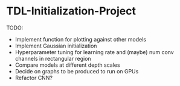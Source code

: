 # TDL-Initialization-Project

TODO:
- Implement function for plotting against other models
- Implement Gaussian initialization
- Hyperparameter tuning for learning rate and (maybe) num conv channels in rectangular region
- Compare models at different depth scales
- Decide on graphs to be produced to run on GPUs
- Refactor CNN?
